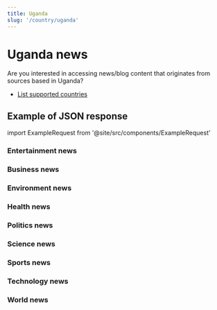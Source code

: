 ```yaml
---
title: Uganda
slug: '/country/uganda'
---
```


# Uganda news

Are you interested in accessing news/blog content that originates from sources based in Uganda?

- [List supported countries](/get-articles/countries)

## Example of JSON response

import ExampleRequest from '@site/src/components/ExampleRequest'

### Entertainment news
<ExampleRequest url="https://api.apitube.io/v1/news/articles?limit=2&category=news/Arts_and_Entertainment&language=ug"></ExampleRequest>

### Business news
<ExampleRequest url="https://api.apitube.io/v1/news/articles?limit=2&category=news/Business&language=ug"></ExampleRequest>

### Environment news
<ExampleRequest url="https://api.apitube.io/v1/news/articles?limit=2&category=news/Environment&language=ug"></ExampleRequest>

### Health news
<ExampleRequest url="https://api.apitube.io/v1/news/articles?limit=2&category=news/Health&language=ug"></ExampleRequest>

### Politics news
<ExampleRequest url="https://api.apitube.io/v1/news/articles?limit=2&category=news/Politics&language=ug"></ExampleRequest>

### Science news
<ExampleRequest url="https://api.apitube.io/v1/news/articles?limit=2&category=news/Science&language=ug"></ExampleRequest>

### Sports news
<ExampleRequest url="https://api.apitube.io/v1/news/articles?limit=2&category=news/Sports&language=ug"></ExampleRequest>

### Technology news
<ExampleRequest url="https://api.apitube.io/v1/news/articles?limit=2&category=news/Technology&language=ug"></ExampleRequest>

### World news
<ExampleRequest url="https://api.apitube.io/v1/news/articles?limit=2&category=news/World&language=ug"></ExampleRequest>
